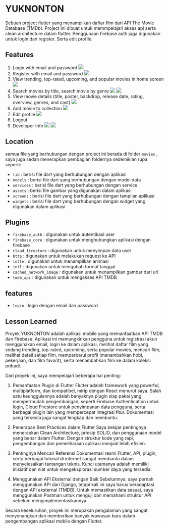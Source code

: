 # YUKNONTON

Sebuah project flutter yang menampilkan daftar film dari API The Movie Database (TMDb). Project ini dibuat untuk memmpelajari akses api serta clean architecture dalam flutter. Penggunaan firebase auth juga digunakan untuk login dan register. Serta edit profile.

## Features
1. Login with email and password
![](assets/images/login.png)
2. Register with email and password
![](assets/images/register.png)
3. View trending, top-rated, upcoming, and popular movies in home screen
![](assets/images/homescreen.png)
4. Search movies by title, search movie by genre
![](assets/images/searchscreen.png) ![](assets/images/filter.png)
5. View movie details (title, poster, backdrop, release date, rating, overview, genres, and cast)
![](assets/images/moviedetail.png)
6. Add movie to collection
![](assets/images/collectionscreen.png)
7. Edit profile 
![](assets/images/edit_profile.png)
8. Logout
9. Developer Info
![](assets/images/aboutme1.png) ![](assets/images/aboutme.png)

## Location
semua file yang berhubungan dengan project ini berada di folder `movies` , saya juga sedah menerapkan pembagian foldernya sedemikian rupa seperti:
- `lib` : berisi file dart yang berhubungan dengan aplikasi
- `models` : berisi file dart yang berhubungan dengan model data
- `services` : berisi file dart yang berhubungan dengan service
- `assets` : berisi file gambar yang digunakan dalam aplikasi
- `screens` : berisi file dart yang berhubungan dengan tampilan aplikasi
- `widgets` : berisi file dart yang berhubungan dengan widget yang digunakan dalam aplikasi

## Plugins
- `firebase_auth` : digunakan untuk autentikasi user
- `firebase_core` : digunakan untuk menghubungkan aplikasi dengan firebase
- `cloud_firestore` : digunakan untuk menyimpan data user
- `http` : digunakan untuk melakukan request ke API
- `lotte` : digunakan untuk menampilkan animasi
- `intl` : digunakan untuk mengubah format tanggal
- `cached_network_image` : digunakan untuk menampilkan gambar dari url
- `tmdb_api` : digunakan untuk mengakses API TMDB

## features
- `login` : login dengan email dan password



## Lesson Learned

Proyek YUKNONTON adalah aplikasi mobile yang memanfaatkan API TMDB dan Firebase. Aplikasi ini memungkinkan pengguna untuk registrasi akun menggunakan email, login ke dalam aplikasi, melihat daftar film yang sedang trending, top-rated, upcoming, serta popular movies, mencari film, melihat detail setiap film, memperbarui profil (menambahkan hobi, pekerjaan, dan film favorit), serta menambahkan film ke dalam koleksi pribadi.

Dari proyek ini, saya mempelajari beberapa hal penting:

1. Pemanfaatan Plugin di Flutter
Flutter adalah framework yang powerful, multiplatform, dan kompatibel, mirip dengan React menurut saya. Salah satu keunggulannya adalah banyaknya plugin siap pakai yang mempermudah pengembangan, seperti Firebase Authentication untuk login, Cloud Firestore untuk penyimpanan data pengguna, serta berbagai plugin lain yang mempercepat integrasi fitur. Dokumentasi yang tersedia juga sangat lengkap dan membantu.

2. Penerapan Best Practices dalam Flutter
Saya belajar pentingnya menerapkan Clean Architecture, prinsip SOLID, dan penggunaan model yang benar dalam Flutter. Dengan struktur kode yang rapi, pengembangan dan pemeliharaan aplikasi menjadi lebih efisien.

3. Pentingnya Mencari Referensi
Dokumentasi resmi Flutter, API, plugin, serta berbagai tutorial di internet sangat membantu dalam menyelesaikan tantangan teknis. Kunci utamanya adalah memiliki inisiatif dan niat untuk mengeksplorasi sumber daya yang tersedia.

4. Menggunakan API Eksternal dengan Baik
Sebelumnya, saya pernah menggunakan API dari Django, tetapi kali ini saya harus beradaptasi dengan API eksternal (TMDB). Untuk memastikan data sesuai, saya menggunakan Postman untuk menguji dan memahami struktur API sebelum mengimplementasikannya.


Secara keseluruhan, proyek ini merupakan pengalaman yang sangat menyenangkan dan memberikan banyak wawasan baru dalam pengembangan aplikasi mobile dengan Flutter. 
